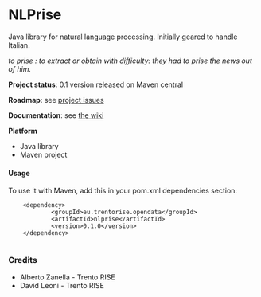 NLPrise
=======

Java library for natural language processing. Initially geared to handle Italian.

_to prise : to extract or obtain with difficulty: they had to prise the news out of him._




**Project status**: 0.1 version released on Maven central


**Roadmap**: see [project issues](https://github.com/opendatatrentino/NLPrise/issues)

**Documentation**: see [the wiki](https://github.com/opendatatrentino/NLPrise/wiki)

**Platform** 

* Java library
* Maven project
 

#### Usage

To use it with Maven, add this in your pom.xml dependencies section:


```
    <dependency>
            <groupId>eu.trentorise.opendata</groupId>
            <artifactId>nlprise</artifactId>
            <version>0.1.0</version>
    </dependency>


```


### Credits

 - Alberto Zanella - Trento RISE
 - David Leoni - Trento RISE 
 
 
